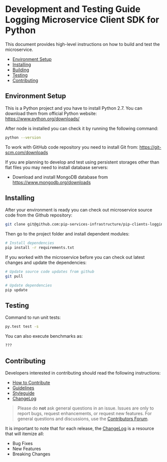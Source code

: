 # Development and Testing Guide <br/> Logging Microservice Client SDK for Python

This document provides high-level instructions on how to build and test the microservice.

* [Environment Setup](#setup)
* [Installing](#install)
* [Building](#build)
* [Testing](#test)
* [Contributing](#contrib) 

## <a name="setup"></a> Environment Setup

This is a Python project and you have to install Python 2.7. 
You can download them from official Python website: https://www.python.org/downloads/

After node is installed you can check it by running the following command:
```bash
python --version
```

To work with GitHub code repository you need to install Git from: https://git-scm.com/downloads

If you are planning to develop and test using persistent storages other than flat files
you may need to install database servers:
- Download and install MongoDB database from https://www.mongodb.org/downloads

## <a name="install"></a> Installing

After your environment is ready you can check out microservice source code from the Github repository:
```bash
git clone git@github.com:pip-services-infrastructure/pip-clients-logging-python.git
```

Then go to the project folder and install dependent modules:

```bash
# Install dependencies
pip install -r requirements.txt
```

If you worked with the microservice before you can check out latest changes and update the dependencies:
```bash
# Update source code updates from github
git pull

# Update dependencies
pip update
```

## <a name="test"></a> Testing

Command to run unit tests:
```bash
py.test test -s
```

You can also execute benchmarks as:
```bash
???
```

## <a name="contrib"></a> Contributing

Developers interested in contributing should read the following instructions:

- [How to Contribute](http://www.pipservices.org/contribute/)
- [Guidelines](http://www.pipservices.org/contribute/guidelines)
- [Styleguide](http://www.pipservices.org/contribute/styleguide)
- [ChangeLog](CHANGELOG.md)

> Please do **not** ask general questions in an issue. Issues are only to report bugs, request
  enhancements, or request new features. For general questions and discussions, use the
  [Contributors Forum](http://www.pipservices.org/forums/forum/contributors/).

It is important to note that for each release, the [ChangeLog](CHANGELOG.md) is a resource that will
itemize all:

- Bug Fixes
- New Features
- Breaking Changes